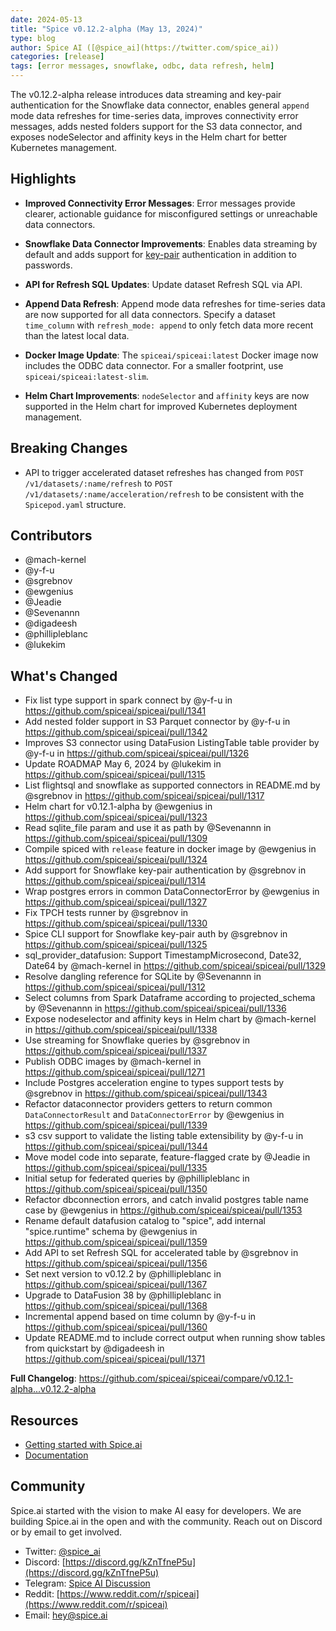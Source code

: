 ```yaml
---
date: 2024-05-13
title: "Spice v0.12.2-alpha (May 13, 2024)"
type: blog
author: Spice AI ([@spice_ai](https://twitter.com/spice_ai))
categories: [release]
tags: [error messages, snowflake, odbc, data refresh, helm]
---
```


The v0.12.2-alpha release introduces data streaming and key-pair authentication for the Snowflake data connector, enables general `append` mode data refreshes for time-series data, improves connectivity error messages, adds nested folders support for the S3 data connector, and exposes nodeSelector and affinity keys in the Helm chart for better Kubernetes management.

## Highlights

- **Improved Connectivity Error Messages**: Error messages provide clearer, actionable guidance for misconfigured settings or unreachable data connectors.

- **Snowflake Data Connector Improvements**: Enables data streaming by default and adds support for [key-pair](https://docs.snowflake.com/en/user-guide/key-pair-auth) authentication in addition to passwords.

- **API for Refresh SQL Updates**: Update dataset Refresh SQL via API.

- **Append Data Refresh**: Append mode data refreshes for time-series data are now supported for all data connectors. Specify a dataset `time_column` with `refresh_mode: append` to only fetch data more recent than the latest local data.

- **Docker Image Update**: The `spiceai/spiceai:latest` Docker image now includes the ODBC data connector. For a smaller footprint, use `spiceai/spiceai:latest-slim`.

- **Helm Chart Improvements**: `nodeSelector` and `affinity` keys are now supported in the Helm chart for improved Kubernetes deployment management.

## Breaking Changes

- API to trigger accelerated dataset refreshes has changed from `POST /v1/datasets/:name/refresh` to `POST /v1/datasets/:name/acceleration/refresh` to be consistent with the `Spicepod.yaml` structure.

## Contributors

- @mach-kernel
- @y-f-u
- @sgrebnov
- @ewgenius
- @Jeadie
- @Sevenannn
- @digadeesh
- @phillipleblanc
- @lukekim

## What's Changed

- Fix list type support in spark connect by @y-f-u in https://github.com/spiceai/spiceai/pull/1341
- Add nested folder support in S3 Parquet connector by @y-f-u in https://github.com/spiceai/spiceai/pull/1342
- Improves S3 connector using DataFusion ListingTable table provider by @y-f-u in https://github.com/spiceai/spiceai/pull/1326
- Update ROADMAP May 6, 2024 by @lukekim in https://github.com/spiceai/spiceai/pull/1315
- List flightsql and snowflake as supported connectors in README.md by @sgrebnov in https://github.com/spiceai/spiceai/pull/1317
- Helm chart for v0.12.1-alpha by @ewgenius in https://github.com/spiceai/spiceai/pull/1323
- Read sqlite_file param and use it as path by @Sevenannn in https://github.com/spiceai/spiceai/pull/1309
- Compile spiced with `release` feature in docker image by @ewgenius in https://github.com/spiceai/spiceai/pull/1324
- Add support for Snowflake key-pair authentication by @sgrebnov in https://github.com/spiceai/spiceai/pull/1314
- Wrap postgres errors in common DataConnectorError by @ewgenius in https://github.com/spiceai/spiceai/pull/1327
- Fix TPCH tests runner by @sgrebnov in https://github.com/spiceai/spiceai/pull/1330
- Spice CLI support for Snowflake key-pair auth by @sgrebnov in https://github.com/spiceai/spiceai/pull/1325
- sql_provider_datafusion: Support TimestampMicrosecond, Date32, Date64 by @mach-kernel in https://github.com/spiceai/spiceai/pull/1329
- Resolve dangling reference for SQLite by @Sevenannn in https://github.com/spiceai/spiceai/pull/1312
- Select columns from Spark Dataframe according to projected_schema by @Sevenannn in https://github.com/spiceai/spiceai/pull/1336
- Expose nodeselector and affinity keys in Helm chart by @mach-kernel in https://github.com/spiceai/spiceai/pull/1338
- Use streaming for Snowflake queries by @sgrebnov in https://github.com/spiceai/spiceai/pull/1337
- Publish ODBC images by @mach-kernel in https://github.com/spiceai/spiceai/pull/1271
- Include Postgres acceleration engine to types support tests by @sgrebnov in https://github.com/spiceai/spiceai/pull/1343
- Refactor dataconnector providers getters to return common `DataConnectorResult` and `DataConnectorError` by @ewgenius in https://github.com/spiceai/spiceai/pull/1339
- s3 csv support to validate the listing table extensibility by @y-f-u in https://github.com/spiceai/spiceai/pull/1344
- Move model code into separate, feature-flagged crate by @Jeadie in https://github.com/spiceai/spiceai/pull/1335
- Initial setup for federated queries by @phillipleblanc in https://github.com/spiceai/spiceai/pull/1350
- Refactor dbconnection errors, and catch invalid postgres table name case by @ewgenius in https://github.com/spiceai/spiceai/pull/1353
- Rename default datafusion catalog to "spice", add internal "spice.runtime" schema by @ewgenius in https://github.com/spiceai/spiceai/pull/1359
- Add API to set Refresh SQL for accelerated table by @sgrebnov in https://github.com/spiceai/spiceai/pull/1356
- Set next version to v0.12.2 by @phillipleblanc in https://github.com/spiceai/spiceai/pull/1367
- Upgrade to DataFusion 38 by @phillipleblanc in https://github.com/spiceai/spiceai/pull/1368
- Incremental append based on time column by @y-f-u in https://github.com/spiceai/spiceai/pull/1360
- Update README.md to include correct output when running show tables from quickstart by @digadeesh in https://github.com/spiceai/spiceai/pull/1371

**Full Changelog**: https://github.com/spiceai/spiceai/compare/v0.12.1-alpha...v0.12.2-alpha

## Resources

- [Getting started with Spice.ai](https://docs.spiceai.org/getting-started/)
- [Documentation](https://docs.spiceai.org/)

## Community

Spice.ai started with the vision to make AI easy for developers. We are building Spice.ai in the open and with the community. Reach out on Discord or by email to get involved.

- Twitter: [@spice_ai](https://twitter.com/spice_ai)
- Discord: [https://discord.gg/kZnTfneP5u](https://discord.gg/kZnTfneP5u)
- Telegram: [Spice AI Discussion](https://t.me/spiceaichat)
- Reddit: [https://www.reddit.com/r/spiceai](https://www.reddit.com/r/spiceai)
- Email: [hey@spice.ai](mailto:hey@spice.ai)
